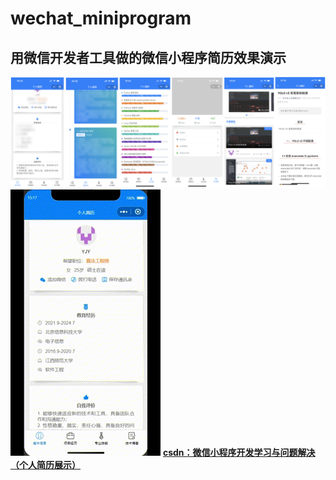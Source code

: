 # wechat_miniprogram
## 用微信开发者工具做的微信小程序简历效果演示   
![image](https://github.com/yjy249/wechat_miniprogram/blob/main/resume.png)
![image](https://github.com/yjy249/wechat_miniprogram/blob/main/resume.gif)
**[csdn：微信小程序开发学习与问题解决（个人简历展示）](https://blog.csdn.net/weixin_41258131/article/details/130942745)**

